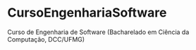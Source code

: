 # CursoEngenhariaSoftware
Curso de Engenharia de Software (Bacharelado em Ciência da Computação, DCC/UFMG)
